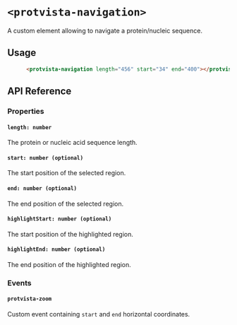 # `<protvista-navigation>`
A custom element allowing to navigate a protein/nucleic sequence.

## Usage
```html
      <protvista-navigation length="456" start="34" end="400"></protvista-navigation>
```

## API Reference

### Properties
#### `length: number`
The protein or nucleic acid sequence length.

#### `start: number (optional)`
The start position of the selected region.

#### `end: number (optional)`
The end position of the selected region.

#### `highlightStart: number (optional)`
The start position of the highlighted region.

#### `highlightEnd: number (optional)`
The end position of the highlighted region.

### Events
#### `protvista-zoom`
Custom event containing `start` and `end` horizontal coordinates.
